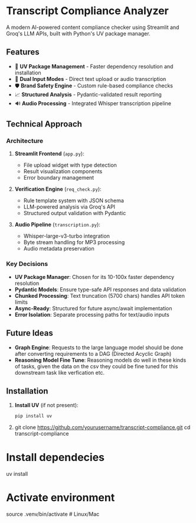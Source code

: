 # Transcript Compliance Analyzer

A modern AI-powered content compliance checker using Streamlit and Groq's LLM APIs, built with Python's UV package manager.

## Features

- 🚀 **UV Package Management** - Faster dependency resolution and installation
- 📁 **Dual Input Modes** - Direct text upload or audio transcription
- 🛡️ **Brand Safety Engine** - Custom rule-based compliance checks
- 📈 **Structured Analysis** - Pydantic-validated result reporting
- 🔊 **Audio Processing** - Integrated Whisper transcription pipeline

## Technical Approach

### Architecture
1. **Streamlit Frontend** (`app.py`):
   - File upload widget with type detection
   - Result visualization components
   - Error boundary management

2. **Verification Engine** (`req_check.py`):
   - Rule template system with JSON schema
   - LLM-powered analysis via Groq's API
   - Structured output validation with Pydantic

3. **Audio Pipeline** (`transcription.py`):
   - Whisper-large-v3-turbo integration
   - Byte stream handling for MP3 processing
   - Audio metadata preservation

### Key Decisions
- **UV Package Manager**: Chosen for its 10-100x faster dependency resolution
- **Pydantic Models**: Ensure type-safe API responses and data validation
- **Chunked Processing**: Text truncation (5700 chars) handles API token limits
- **Async-Ready**: Structured for future async/await implementation
- **Error Isolation**: Separate processing paths for text/audio inputs

## Future Ideas
- **Graph Engine**: Requests to the large language model should be 
    done after converting requirements to a DAG (Directed Acyclic Graph)
- **Reasoning Model Fine Tune**: Reasoning models do well in these 
    kinds of tasks, given the data on the csv they could be fine 
    tuned for this downstream task like verfication etc.

## Installation

1. **Install UV** (if not present):
   ```bash
   pip install uv
   ```
2. git clone https://github.com/yourusername/transcript-compliance.git
cd transcript-compliance

# Install dependecies
uv install

# Activate environment
source .venv/bin/activate  # Linux/Mac

